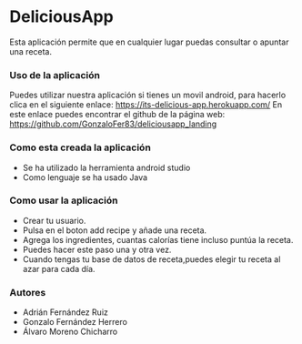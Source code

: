 # DeliciousApp
Esta aplicación permite que en cualquier lugar puedas consultar o apuntar una receta.

### Uso de la aplicación
Puedes utilizar nuestra aplicación si tienes un movil android, para hacerlo
clica en el siguiente enlace: https://its-delicious-app.herokuapp.com/
En este enlace puedes encontrar el github de la página web: https://github.com/GonzaloFer83/deliciousapp_landing


### Como esta creada la aplicación 
- Se ha utilizado la herramienta android studio
- Como lenguaje se ha usado Java

### Como usar la aplicación 
 * Crear tu usuario.
 * Pulsa en el boton add recipe y añade una receta.
 * Agrega los ingredientes, cuantas calorías tiene incluso puntúa la receta.
 * Puedes hacer este paso una y otra vez.
 * Cuando tengas tu base de datos de receta,puedes elegir tu receta al azar para cada día.
 
### Autores
   * Adrián Fernández Ruiz 
   * Gonzalo Fernández Herrero
   * Álvaro Moreno Chicharro
